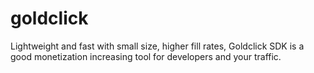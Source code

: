 # goldclick
Lightweight and fast with small size, higher fill rates, Goldclick SDK is a good monetization increasing tool for developers and your traffic.
